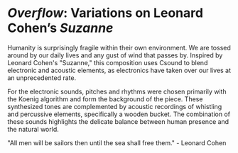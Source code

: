 # _Overflow_: Variations on Leonard Cohen’s _Suzanne_

Humanity is surprisingly fragile within their own environment. We are tossed around by our daily lives and any gust of wind that passes by. Inspired by Leonard Cohen's "Suzanne," this composition uses Csound to blend electronic and acoustic elements, as electronics have taken over our lives at an unprecedented rate.

For the electronic sounds, pitches and rhythms were chosen primarily with the Koenig algorithm and form the background of the piece. These synthesized tones are complemented by acoustic recordings of whistling and percussive elements, specifically a wooden bucket. The combination of these sounds highlights the delicate balance between human presence and the natural world.

"All men will be sailors then until the sea shall free them." - Leonard Cohen
